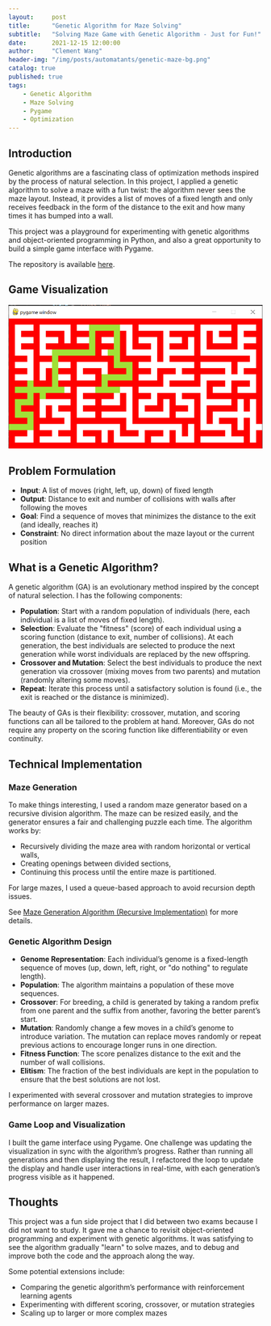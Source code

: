 ```yaml
---
layout:     post
title:      "Genetic Algorithm for Maze Solving"
subtitle:   "Solving Maze Game with Genetic Algorithm - Just for Fun!"
date:       2021-12-15 12:00:00
author:     "Clement Wang"
header-img: "/img/posts/automatants/genetic-maze-bg.png"
catalog: true
published: true
tags:
    - Genetic Algorithm
    - Maze Solving
    - Pygame
    - Optimization
---
```


## Introduction

Genetic algorithms are a fascinating class of optimization methods inspired by the process of natural selection. In this project, I applied a genetic algorithm to solve a maze with a fun twist: the algorithm never sees the maze layout. Instead, it provides a list of moves of a fixed length and only receives feedback in the form of the distance to the exit and how many times it has bumped into a wall.

This project was a playground for experimenting with genetic algorithms and object-oriented programming in Python, and also a great opportunity to build a simple game interface with Pygame.

The repository is available [here](https://github.com/clementw168/Genetic-Maze).

## Game Visualization

![Image of the game](/img/posts/automatants/genetic-maze.png)

## Problem Formulation

- **Input**: A list of moves (right, left, up, down) of fixed length
- **Output**: Distance to exit and number of collisions with walls after following the moves
- **Goal**: Find a sequence of moves that minimizes the distance to the exit (and ideally, reaches it)
- **Constraint**: No direct information about the maze layout or the current position

## What is a Genetic Algorithm?

A genetic algorithm (GA) is an evolutionary method inspired by the concept of natural selection. I has the following components:

- **Population**: Start with a random population of individuals (here, each individual is a list of moves of fixed length).
- **Selection**: Evaluate the "fitness" (score) of each individual using a scoring function (distance to exit, number of collisions). At each generation, the best individuals are selected to produce the next generation while worst individuals are replaced by the new offspring.
- **Crossover and Mutation**: Select the best individuals to produce the next generation via crossover (mixing moves from two parents) and mutation (randomly altering some moves).
- **Repeat**: Iterate this process until a satisfactory solution is found (i.e., the exit is reached or the distance is minimized).

The beauty of GAs is their flexibility: crossover, mutation, and scoring functions can all be tailored to the problem at hand. Moreover, GAs do not require any property on the scoring function like differentiability or even continuity.

## Technical Implementation

### Maze Generation

To make things interesting, I used a random maze generator based on a recursive division algorithm. The maze can be resized easily, and the generator ensures a fair and challenging puzzle each time. The algorithm works by:
- Recursively dividing the maze area with random horizontal or vertical walls,
- Creating openings between divided sections,
- Continuing this process until the entire maze is partitioned.

For large mazes, I used a queue-based approach to avoid recursion depth issues.

See [Maze Generation Algorithm (Recursive Implementation)](https://en.wikipedia.org/wiki/Maze_generation_algorithm#Recursive_implementation) for more details.

### Genetic Algorithm Design

- **Genome Representation**: Each individual’s genome is a fixed-length sequence of moves (up, down, left, right, or "do nothing" to regulate length).
- **Population**: The algorithm maintains a population of these move sequences.
- **Crossover**: For breeding, a child is generated by taking a random prefix from one parent and the suffix from another, favoring the better parent’s start.
- **Mutation**: Randomly change a few moves in a child’s genome to introduce variation. The mutation can replace moves randomly or repeat previous actions to encourage longer runs in one direction.
- **Fitness Function**: The score penalizes distance to the exit and the number of wall collisions.
- **Elitism**: The fraction of the best individuals are kept in the population to ensure that the best solutions are not lost.

I experimented with several crossover and mutation strategies to improve performance on larger mazes.

### Game Loop and Visualization

I built the game interface using Pygame. One challenge was updating the visualization in sync with the algorithm’s progress. Rather than running all generations and then displaying the result, I refactored the loop to update the display and handle user interactions in real-time, with each generation’s progress visible as it happened.


## Thoughts

This project was a fun side project that I did between two exams because I did not want to study. It gave me a chance to revisit object-oriented programming and experiment with genetic algorithms. It was satisfying to see the algorithm gradually "learn" to solve mazes, and to debug and improve both the code and the approach along the way.

Some potential extensions include:
- Comparing the genetic algorithm’s performance with reinforcement learning agents
- Experimenting with different scoring, crossover, or mutation strategies
- Scaling up to larger or more complex mazes

